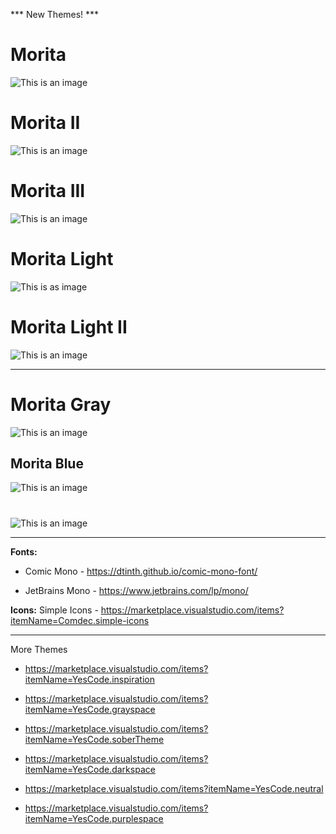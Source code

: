 *** New Themes! ***

# Morita
![This is an image](https://github.com/yesomac/Morita/blob/master/morita_oficial.png?raw=true)

# Morita II
![This is an image](https://github.com/yesomac/Morita/blob/master/morita.png?raw=true)

# Morita III
![This is an image](https://github.com/yesomac/Morita/blob/master/morita_III.png?raw=true)

# Morita Light
![This is as image](https://github.com/yesomac/Morita/blob/master/morita_li.png?raw=true)

# Morita Light II
![This is an image](https://github.com/yesomac/Morita/blob/master/moritalight.png?raw=true)

---

# Morita Gray
![This is an image](https://github.com/yesomac/Morita/blob/master/moritagray.png?raw=true)

## Morita Blue
![This is an image](https://github.com/yesomac/Morita/blob/master/moritablue.png?raw=true)

#
![This is an image](https://github.com/yesomac/Morita/blob/master/moritaII.png?raw=true)

---
**Fonts:** 

  * Comic Mono - https://dtinth.github.io/comic-mono-font/

  * JetBrains Mono - https://www.jetbrains.com/lp/mono/

**Icons:** Simple Icons - https://marketplace.visualstudio.com/items?itemName=Comdec.simple-icons

---
More Themes

* https://marketplace.visualstudio.com/items?itemName=YesCode.inspiration

* https://marketplace.visualstudio.com/items?itemName=YesCode.grayspace

* https://marketplace.visualstudio.com/items?itemName=YesCode.soberTheme

* https://marketplace.visualstudio.com/items?itemName=YesCode.darkspace

* https://marketplace.visualstudio.com/items?itemName=YesCode.neutral

* https://marketplace.visualstudio.com/items?itemName=YesCode.purplespace